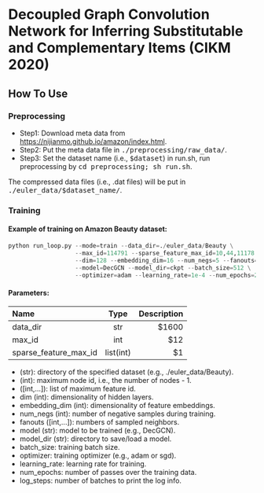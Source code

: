 # Decoupled Graph Convolution Network for Inferring Substitutable and Complementary Items (CIKM 2020)

## How To Use

### Preprocessing
- Step1: Download meta data from https://nijianmo.github.io/amazon/index.html.
- Step2: Put the meta data file in <tt>./preprocessing/raw_data/</tt>.
- Step3: Set the dataset name (i.e., <tt>$dataset</tt>) in run.sh, run preprocessing by <tt>cd preprocessing; sh run.sh</tt>.

The compressed data files (i.e., .dat files) will be put in <tt>./euler_data/$dataset_name/</tt>.


### Training 

#### Example of training on Amazon Beauty dataset:
```python
python run_loop.py --mode=train --data_dir=./euler_data/Beauty \
                   --max_id=114791 --sparse_feature_max_id=10,44,11178 \
                   --dim=128 --embedding_dim=16 --num_negs=5 --fanouts=5,5 \
                   --model=DecGCN --model_dir=ckpt --batch_size=512 \
                   --optimizer=adam --learning_rate=1e-4 --num_epochs=20 --log_steps=20
```

#### Parameters:
| Name                  | Type            | Description  |
| :-------------         |:-------------:  | -----:|
| data_dir              | str             | $1600 |
| max_id                | int             |   $12 |
| sparse_feature_max_id | list(int)       |    $1 |

-  (str): directory of the specified dataset (e.g., ./euler_data/Beauty).
-  (int): maximum node id, i.e., the number of nodes - 1.
-  (\[int,...\]): list of maximum feature id.  
- dim (int): dimensionality of hidden layers.
- embedding_dim (int): dimensionality of feature embeddings.
- num_negs (int): number of negative samples during training.
- fanouts (\[int,...\]): numbers of sampled neighbors.
- model (str): model to be trained (e.g., DecGCN).
- model_dir (str): directory to save/load a model. 
- batch_size: training batch size.
- optimizer: training optimizer (e.g., adam or sgd).
- learning_rate: learning rate for training.
- num_epochs: number of passes over the training data.
- log_steps: number of batches to print the log info.
